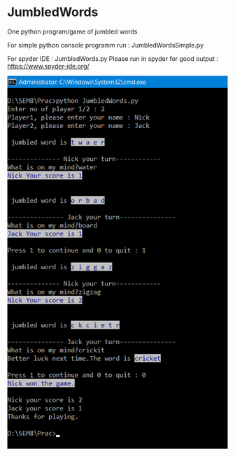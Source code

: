 # JumbledWords
One python program/game of jumbled words

For simple python console programm run : JumbledWordsSimple.py

For spyder IDE : JumbledWords.py
Please run in spyder for good output :
https://www.spyder-ide.org/

![Output Image](https://github.com/UltraHopeful/PythonPrograms/blob/master/JumbledWords/jwOp.png)
